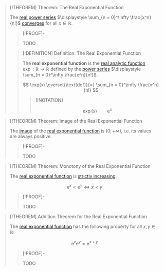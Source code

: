 >[!THEOREM] Theorem: The Real Exponential Function
>
>The [real power series](../../Real%20Series/Power%20Series/Real%20Power%20Series.md) $\displaystyle \sum_{n = 0}^\infty \frac{x^n}{n!}$ [converges](../../Real%20Series/Power%20Series/Convergence%20of%20Power%20Series.md) for all $x \in \mathbb{R}$.
>
>>[!PROOF]-
>>
>>TODO
>>
>
>>[!DEFINITION] Definition: The Real Exponential Function
>>
>>The **real exponential function** is the [real analytic function](../Real%20Analytic%20Functions/Real%20Analytic%20Function.md) $\exp: \mathbb{R} \to \mathbb{R}$ defined by the [power series](../../Real%20Series/Power%20Series/Real%20Power%20Series.md) $\displaystyle \sum_{n = 0}^\infty \frac{x^n}{n!}$.
>>
>>$$
>>\exp(x) \overset{\text{def}}{=} \sum_{n = 0}^\infty \frac{x^n}{n!}
>>$$
>>
>>
>>>[!NOTATION]
>>>
>>>$$
>>>\exp(x) \qquad \mathrm{e}^x
>>>$$
>>>
>>
>

>[!THEOREM] Theorem: Image of the Real Exponential Function
>
>The [image](../../../Functions/Function.md) of the [real exponential function](Real%20Exponential%20Function.md) is $(0;+\infty)$, i.e. its values are always positive.
>
>>[!PROOF]-
>>
>>TODO
>>
>

>[!THEOREM] Theorem: Monotony of the Real Exponential Function
>
>The [real exponential function](Real%20Exponential%20Function.md) is [strictly increasing](../Monotony/Monotony%20of%20Real-Valued%20Functions.md).
>
>$$
>\mathrm{e}^x \lt \mathrm{e}^y \iff x \lt y
>$$
>
>>[!PROOF]-
>>
>>TODO
>>
>

>[!THEOREM] Addition Theorem for the Real Exponential Function
>
>The [real exponential function](Real%20Exponential%20Function.md) has the following property for all $x,y \in \mathbb{R}$:
>
>$$
>\mathrm{e}^x \mathrm{e}^y = \mathrm{e}^{x + y}
>$$
>
>>[!PROOF]-
>>
>>TODO
>>
>